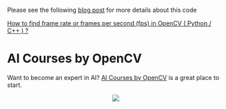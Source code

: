 Please see the following
[blog post](https://www.learnopencv.com/how-to-find-frame-rate-or-frames-per-second-fps-in-opencv-python-cpp/)
for more details about this code

[How to find frame rate or frames per second (fps) in OpenCV ( Python / C++ ) ?](https://www.learnopencv.com/how-to-find-frame-rate-or-frames-per-second-fps-in-opencv-python-cpp/)

# AI Courses by OpenCV

Want to become an expert in AI?
[AI Courses by OpenCV](https://opencv.org/courses/) is a great place to start.

<a href="https://opencv.org/courses/">
<p align="center">
<img src="https://www.learnopencv.com/wp-content/uploads/2020/04/AI-Courses-By-OpenCV-Github.png">
</p>
</a>
